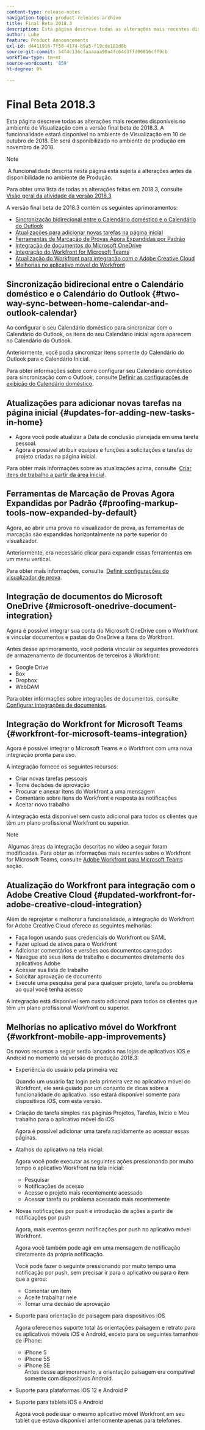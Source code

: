 ```yaml
---
content-type: release-notes
navigation-topic: product-releases-archive
title: Final Beta 2018.3
description: Esta página descreve todas as alterações mais recentes disponíveis no ambiente de Visualização com a versão final beta de 2018.3. A funcionalidade estará disponível no ambiente de Visualização em 10 de outubro de 2018. Ele será disponibilizado no ambiente de produção em novembro de 2018.
author: Luke
feature: Product Announcements
exl-id: d4411916-7f58-4174-b9a5-f19cde181d8b
source-git-commit: 54f4c136cfaaaaaa90a4fc64d3ffd06816cff9cb
workflow-type: tm+mt
source-wordcount: '859'
ht-degree: 0%

---
```


# Final Beta 2018.3

Esta página descreve todas as alterações mais recentes disponíveis no ambiente de Visualização com a versão final beta de 2018.3. A funcionalidade estará disponível no ambiente de Visualização em 10 de outubro de 2018. Ele será disponibilizado no ambiente de produção em novembro de 2018.

>[!NOTE]
>
> A funcionalidade descrita nesta página está sujeita a alterações antes da disponibilidade no ambiente de Produção.

Para obter uma lista de todas as alterações feitas em 2018.3, consulte  [Visão geral da atividade da versão 2018.3](../../../../product-announcements/product-releases/quarterly-release-archive/2018.3-release-activity/2018.3-release-activity-overview.md).

A versão final beta de 2018.3 contém os seguintes aprimoramentos:

* [Sincronização bidirecional entre o Calendário doméstico e o Calendário do Outlook](#two-way-sync-between-home-calendar-and-outlook-calendar)
* [Atualizações para adicionar novas tarefas na página inicial](#updates-for-adding-new-tasks-in-home)
* [Ferramentas de Marcação de Provas Agora Expandidas por Padrão](#proofing-markup-tools-now-expanded-by-default)
* [Integração de documentos do Microsoft OneDrive](#microsoft-onedrive-document-integration)
* [Integração do Workfront for Microsoft Teams](#workfront-for-microsoft-teams-integration)
* [Atualização do Workfront para integração com o Adobe Creative Cloud](#updated-workfront-for-adobe-creative-cloud-integration)
* [Melhorias no aplicativo móvel do Workfront](#workfront-mobile-app-improvements)

## Sincronização bidirecional entre o Calendário doméstico e o Calendário do Outlook {#two-way-sync-between-home-calendar-and-outlook-calendar}

Ao configurar o seu Calendário doméstico para sincronizar com o Calendário do Outlook, os itens do seu Calendário inicial agora aparecem no Calendário do Outlook.

Anteriormente, você podia sincronizar itens somente do Calendário do Outlook para o Calendário Inicial.

Para obter informações sobre como configurar seu Calendário doméstico para sincronização com o Outlook, consulte [Definir as configurações de exibição do Calendário doméstico](../../../../workfront-basics/using-home/using-the-home-area/configure-home-calendar-view.md).

## Atualizações para adicionar novas tarefas na página inicial {#updates-for-adding-new-tasks-in-home}

* Agora você pode atualizar a Data de conclusão planejada em uma tarefa pessoal.
* Agora é possível atribuir equipes e funções a solicitações e tarefas do projeto criadas na página inicial.

Para obter mais informações sobre as atualizações acima, consulte  [Criar itens de trabalho a partir da área inicial](../../../../workfront-basics/using-home/using-the-home-area/create-work-items-in-home.md).

## Ferramentas de Marcação de Provas Agora Expandidas por Padrão {#proofing-markup-tools-now-expanded-by-default}

Agora, ao abrir uma prova no visualizador de prova, as ferramentas de marcação são expandidas horizontalmente na parte superior do visualizador.

Anteriormente, era necessário clicar para expandir essas ferramentas em um menu vertical.

Para obter mais informações, consulte  [Definir configurações do visualizador de prova](../../../../review-and-approve-work/proofing/reviewing-proofs-within-workfront/configure-proofing-viewer-settings.md).

## Integração de documentos do Microsoft OneDrive {#microsoft-onedrive-document-integration}

Agora é possível integrar sua conta do Microsoft OneDrive com o Workfront e vincular documentos e pastas do OneDrive a itens do Workfront.

Antes desse aprimoramento, você poderia vincular os seguintes provedores de armazenamento de documentos de terceiros à Workfront:

* Google Drive
* Box
* Dropbox
* WebDAM

Para obter informações sobre integrações de documentos, consulte [Configurar integrações de documentos](../../../../administration-and-setup/configure-integrations/configure-document-integrations.md).

## Integração do Workfront for Microsoft Teams {#workfront-for-microsoft-teams-integration}

Agora é possível integrar o Microsoft Teams e o Workfront com uma nova integração pronta para uso.

A integração fornece os seguintes recursos:

* Criar novas tarefas pessoais
* Tome decisões de aprovação
* Procurar e anexar itens do Workfront a uma mensagem
* Comentário sobre itens do Workfront e resposta às notificações
* Aceitar novo trabalho

A integração está disponível sem custo adicional para todos os clientes que têm um plano profissional Workfront ou superior.

>[!NOTE]
 Algumas áreas da integração descritas no vídeo a seguir foram modificadas. Para obter as informações mais recentes sobre o Workfront for Microsoft Teams, consulte [Adobe Workfront para Microsoft Teams](../../../../workfront-integrations-and-apps/using-workfront-with-microsoft-teams/use-workfront-with-ms-teams.md) seção.

## Atualização do Workfront para integração com o Adobe Creative Cloud {#updated-workfront-for-adobe-creative-cloud-integration}

Além de reprojetar e melhorar a funcionalidade, a integração do Workfront for Adobe Creative Cloud oferece as seguintes melhorias:

* Faça logon usando suas credenciais do Workfront ou SAML
* Fazer upload de ativos para o Workfront
* Adicionar comentários e versões aos documentos carregados
* Navegue até seus itens de trabalho e documentos diretamente dos aplicativos Adobe
* Acessar sua lista de trabalho
* Solicitar aprovação de documento
* Execute uma pesquisa geral para qualquer projeto, tarefa ou problema ao qual você tenha acesso

A integração está disponível sem custo adicional para todos os clientes que têm um plano profissional Workfront ou superior.

## Melhorias no aplicativo móvel do Workfront {#workfront-mobile-app-improvements}

Os novos recursos a seguir serão lançados nas lojas de aplicativos iOS e Android no momento da versão de produção 2018.3:

* Experiência do usuário pela primeira vez

   Quando um usuário faz login pela primeira vez no aplicativo móvel do Workfront, ele será guiado por um conjunto de dicas sobre a funcionalidade do aplicativo. Isso estará disponível somente para dispositivos iOS, com esta versão.

* Criação de tarefa simples nas páginas Projetos, Tarefas, Início e Meu trabalho para o aplicativo móvel do iOS

   Agora é possível adicionar uma tarefa rapidamente ao acessar essas páginas.

* Atalhos do aplicativo na tela inicial:

   Agora você pode executar as seguintes ações pressionando por muito tempo o aplicativo Workfront na tela inicial:

   * Pesquisar
   * Notificações de acesso
   * Acesse o projeto mais recentemente acessado 
   * Acessar tarefa ou problema acessado mais recentemente

* Novas notificações por push e introdução de ações a partir de notificações por push

   Agora, mais eventos geram notificações por push no aplicativo móvel Workfront.

   Agora você também pode agir em uma mensagem de notificação diretamente da própria notificação.

   Você pode fazer o seguinte pressionando por muito tempo uma notificação por push, sem precisar ir para o aplicativo ou para o item que a gerou:

   * Comentar um item
   * Aceite trabalhar nele
   * Tomar uma decisão de aprovação

* Suporte para orientação de paisagem para dispositivos iOS

   Agora oferecemos suporte total às orientações paisagem e retrato para os aplicativos móveis iOS e Android, exceto para os seguintes tamanhos de iPhone:

   * iPhone 5
   * iPhone 5S
   * iPhone SE\
      Antes desse aprimoramento, a orientação paisagem era compatível somente com dispositivos Android.

* Suporte para plataformas iOS 12 e Android P
* Suporte para tablets iOS e Android

   Agora você pode usar o mesmo aplicativo móvel Workfront em seu tablet que estava disponível anteriormente apenas para telefones.
